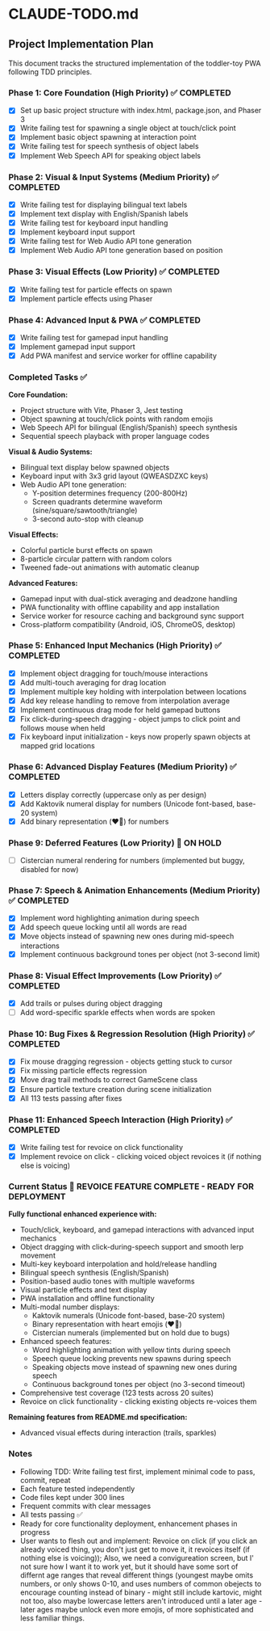 # CLAUDE-TODO.md

## Project Implementation Plan

This document tracks the structured implementation of the toddler-toy PWA following TDD principles.

### Phase 1: Core Foundation (High Priority) ✅ COMPLETED

- [x] Set up basic project structure with index.html, package.json, and Phaser 3
- [x] Write failing test for spawning a single object at touch/click point
- [x] Implement basic object spawning at interaction point
- [x] Write failing test for speech synthesis of object labels
- [x] Implement Web Speech API for speaking object labels

### Phase 2: Visual & Input Systems (Medium Priority) ✅ COMPLETED

- [x] Write failing test for displaying bilingual text labels
- [x] Implement text display with English/Spanish labels
- [x] Write failing test for keyboard input handling
- [x] Implement keyboard input support
- [x] Write failing test for Web Audio API tone generation
- [x] Implement Web Audio API tone generation based on position

### Phase 3: Visual Effects (Low Priority) ✅ COMPLETED

- [x] Write failing test for particle effects on spawn
- [x] Implement particle effects using Phaser

### Phase 4: Advanced Input & PWA ✅ COMPLETED

- [x] Write failing test for gamepad input handling
- [x] Implement gamepad input support
- [x] Add PWA manifest and service worker for offline capability

### Completed Tasks ✅

**Core Foundation:**
- Project structure with Vite, Phaser 3, Jest testing
- Object spawning at touch/click points with random emojis
- Web Speech API for bilingual (English/Spanish) speech synthesis
- Sequential speech playback with proper language codes

**Visual & Audio Systems:**
- Bilingual text display below spawned objects
- Keyboard input with 3x3 grid layout (QWEASDZXC keys)
- Web Audio API tone generation:
  - Y-position determines frequency (200-800Hz)
  - Screen quadrants determine waveform (sine/square/sawtooth/triangle)
  - 3-second auto-stop with cleanup

**Visual Effects:**
- Colorful particle burst effects on spawn
- 8-particle circular pattern with random colors
- Tweened fade-out animations with automatic cleanup

**Advanced Features:**
- Gamepad input with dual-stick averaging and deadzone handling
- PWA functionality with offline capability and app installation
- Service worker for resource caching and background sync support
- Cross-platform compatibility (Android, iOS, ChromeOS, desktop)

### Phase 5: Enhanced Input Mechanics (High Priority) ✅ COMPLETED

- [x] Implement object dragging for touch/mouse interactions
- [x] Add multi-touch averaging for drag location  
- [x] Implement multiple key holding with interpolation between locations
- [x] Add key release handling to remove from interpolation average
- [x] Implement continuous drag mode for held gamepad buttons
- [x] Fix click-during-speech dragging - object jumps to click point and follows mouse when held
- [x] Fix keyboard input initialization - keys now properly spawn objects at mapped grid locations

### Phase 6: Advanced Display Features (Medium Priority) ✅ COMPLETED

- [x] Letters display correctly (uppercase only as per design)
- [x] Add Kaktovik numeral display for numbers (Unicode font-based, base-20 system)
- [x] Add binary representation (❤️🤍) for numbers

### Phase 9: Deferred Features (Low Priority) 🔄 ON HOLD

- [ ] Cistercian numeral rendering for numbers (implemented but buggy, disabled for now)

### Phase 7: Speech & Animation Enhancements (Medium Priority) ✅ COMPLETED

- [x] Implement word highlighting animation during speech
- [x] Add speech queue locking until all words are read
- [x] Move objects instead of spawning new ones during mid-speech interactions
- [x] Implement continuous background tones per object (not 3-second limit)

### Phase 8: Visual Effect Improvements (Low Priority) ✅ COMPLETED

- [x] Add trails or pulses during object dragging
- [ ] Add word-specific sparkle effects when words are spoken

### Phase 10: Bug Fixes & Regression Resolution (High Priority) ✅ COMPLETED

- [x] Fix mouse dragging regression - objects getting stuck to cursor
- [x] Fix missing particle effects regression 
- [x] Move drag trail methods to correct GameScene class
- [x] Ensure particle texture creation during scene initialization
- [x] All 113 tests passing after fixes

### Phase 11: Enhanced Speech Interaction (High Priority) ✅ COMPLETED

- [x] Write failing test for revoice on click functionality
- [x] Implement revoice on click - clicking voiced object revoices it (if nothing else is voicing)

### Current Status 🎯 REVOICE FEATURE COMPLETE - READY FOR DEPLOYMENT

**Fully functional enhanced experience with:**
- Touch/click, keyboard, and gamepad interactions with advanced input mechanics
- Object dragging with click-during-speech support and smooth lerp movement
- Multi-key keyboard interpolation and hold/release handling
- Bilingual speech synthesis (English/Spanish)
- Position-based audio tones with multiple waveforms
- Visual particle effects and text display
- PWA installation and offline functionality
- Multi-modal number displays:
  - Kaktovik numerals (Unicode font-based, base-20 system)
  - Binary representation with heart emojis (❤️🤍)
  - Cistercian numerals (implemented but on hold due to bugs)
- Enhanced speech features:
  - Word highlighting animation with yellow tints during speech
  - Speech queue locking prevents new spawns during speech
  - Speaking objects move instead of spawning new ones during speech
  - Continuous background tones per object (no 3-second timeout)
- Comprehensive test coverage (123 tests across 20 suites)
- Revoice on click functionality - clicking existing objects re-voices them

**Remaining features from README.md specification:**
- Advanced visual effects during interaction (trails, sparkles)

### Notes

- Following TDD: Write failing test first, implement minimal code to pass, commit, repeat
- Each feature tested independently
- Code files kept under 300 lines
- Frequent commits with clear messages
- All tests passing ✅
- Ready for core functionality deployment, enhancement phases in progress
- User wants to flesh out and implement: Revoice on click (if you click an already voiced thing, you don't just get to move it, it revoices itself (if nothing else is voicing)); Also, we need a convigureation screen, but I' not sure how I want it to work yet, but it should have some sort of differnt age ranges that reveal different things (youngest maybe omits numbers, or only shows 0-10, and uses numbers of common obejects to encourage counting instead of binary - might still include kartovic, might not too, also maybe lowercase letters aren't introduced until a later age - later ages maybe unlock even more emojis, of more sophisticated and less familiar things.